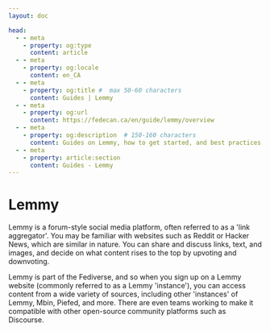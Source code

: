 ```yaml
---
layout: doc

head:
  - - meta
    - property: og:type
      content: article
  - - meta
    - property: og:locale
      content: en_CA
  - - meta
    - property: og:title #  max 50-60 characters
      content: Guides | Lemmy
  - - meta
    - property: og:url
      content: https://fedecan.ca/en/guide/lemmy/overview
  - - meta
    - property: og:description  # 150-160 characters
      content: Guides on Lemmy, how to get started, and best practices.
  - - meta
    - property: article:section
      content: Guides - Lemmy
---
```


# Lemmy

Lemmy is a forum-style social media platform, often referred to as a 'link aggregator'. You may be familiar with websites such as Reddit or Hacker News, which are similar in nature. You can share and discuss links, text, and images, and decide on what content rises to the top by upvoting and downvoting.

Lemmy is part of the Fediverse, and so when you sign up on a Lemmy website (commonly referred to as a Lemmy 'instance'), you can access content from a wide variety of sources, including other 'instances' of Lemmy, Mbin, Piefed, and more. There are even teams working to make it compatible with other open-source community platforms such as Discourse.

<HorizontalContainer>
<HorizontalCard
    title="Guides for Users"
    image="/img/social-share.png"
    excerpt="Learn the basics, important privacy information, and how to get the most out of Lemmy."
    url="./for-users"
    hideAuthor="true"
    hideCategory="true"
/>
<HorizontalCard
    title="Guides for Moderators"
    image="/img/social-share.png"
    excerpt="Learn how to start a community, moderate content, and best practices for community building."
    url="./for-moderators"
    hideAuthor="true"
    hideCategory="true"
/>
<HorizontalCard
    title="Guides for Admins"
    image="/img/social-share.png"
    excerpt="Want to do what we do? See what we've learned, and get tips on your own server setup."
    url="./for-admins"
    hideAuthor="true"
    hideCategory="true"
/>
<HorizontalCard
    title="Guides for Developers"
    image="/img/social-share.png"
    excerpt="Want to make an app, a new front-end, or contribute to the Lemmy codebase? You can find resources here."
    url="./for-developers"
    hideAuthor="true"
    hideCategory="true"
/>
</HorizontalContainer>